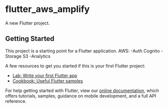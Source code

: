 # flutter_aws_amplify

A new Flutter project.

## Getting Started

This project is a starting point for a Flutter application.
AWS:
-Auth Cognito
-Storage S3
-Analytics

A few resources to get you started if this is your first Flutter project:

- [Lab: Write your first Flutter app](https://flutter.dev/docs/get-started/codelab)
- [Cookbook: Useful Flutter samples](https://flutter.dev/docs/cookbook)

For help getting started with Flutter, view our
[online documentation](https://flutter.dev/docs), which offers tutorials,
samples, guidance on mobile development, and a full API reference.
